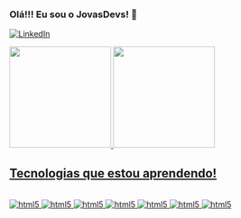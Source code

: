 ### Olá!!! Eu sou o JovasDevs!   :ninja:

[![LinkedIn](https://img.shields.io/badge/LinkedIn-0077B5?style=for-the-badge&logo=linkedin&logoColor=white)](https://www.linkedin.com/in/jovenil-00672b166/)




<div>
<a href="https://github.com/jovasdevs">
<img height="180em" src="https://github-readme-stats.vercel.app/api?username=JovasDevs&show_icons=true&theme=great-gatsby"/>
<img height="180em" src="https://github-readme-stats.vercel.app/api/top-langs/?username=JovasDevs&theme=blue-green"/>
</div>




## Tecnologias que estou aprendendo!

<div style="display: inline_block"></br>
<img aling="center" alt="html5" src="https://img.shields.io/badge/HTML5-E34F26?style=for-the-badge&logo=html5&logoColor=white" />
<img aling="center" alt="html5" src="https://img.shields.io/badge/CSS-239120?&style=for-the-badge&logo=css3&logoColor=white" />
<img aling="center" alt="html5" src="https://img.shields.io/badge/JavaScript-F7DF1E?style=for-the-badge&logo=javascript&logoColor=black" />
<img aling="center" alt="html5" src="https://img.shields.io/badge/TypeScript-007ACC?style=for-the-badge&logo=typescript&logoColor=white" />
<img aling="center" alt="html5" src="https://img.shields.io/badge/Spring-6DB33F?style=for-the-badge&logo=spring&logoColor=white" />
<img aling="center" alt="html5" src="https://img.shields.io/badge/Bootstrap-563D7C?style=for-the-badge&logo=bootstrap&logoColor=white" />
<img aling="center" alt="html5" src="https://img.shields.io/badge/Java-ED8B00?style=for-the-badge&logo=java&logoColor=white" />
</div><br/>
